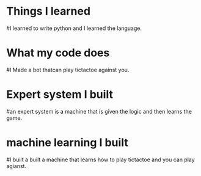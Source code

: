 # Things I learned
#I learned to write python and I learned the language.

# What my code does
#I Made a bot thatcan play tictactoe against you.

# Expert system I built
#an expert system is a machine that is given the logic and then learns the game.

# machine learning I built
#I built a built a machine that learns how to play tictactoe and you can play agianst.
